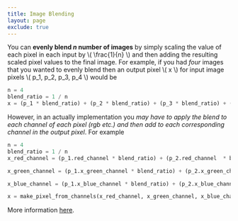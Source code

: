 ```yaml
---
title: Image Blending
layout: page
exclude: true
---
```


You can **evenly blend *n* number of images** by simply scaling the value of each pixel in each input by \\( \frac{1}{n} \\) and then adding the resulting scaled pixel values to the final image. For example, if you had *four* images that you wanted to evenly blend then an output pixel \\( x \\) for input image pixels \\( p_1, p_2, p_3, p_4 \\) would be
```python
n = 4
blend_ratio = 1 / n
x = (p_1 * blend_ratio) + (p_2 * blend_ratio) + (p_3 * blend_ratio) + (p_4 * blend_ratio)
```

However, in an actually implementation you *may have to apply the blend to each channel of each pixel (rgb etc.) and then add to each corresponding channel in the output pixel*. For example

```python
n = 4
blend_ratio = 1 / n
x_red_channel = (p_1.red_channel * blend_ratio) + (p_2.red_channel  * blend_ratio) + (p_3.red_channel  * blend_ratio) + (p_4.red_channel * blend_ratio)

x_green_channel = (p_1.x_green_channel * blend_ratio) + (p_2.x_green_channel  * blend_ratio) + (p_3.x_green_channel  * blend_ratio) + (p_4.x_green_channel * blend_ratio)

x_blue_channel = (p_1.x_blue_channel * blend_ratio) + (p_2.x_blue_channel  * blend_ratio) + (p_3.x_blue_channel  * blend_ratio) + (p_4.x_blue_channel * blend_ratio)

x = make_pixel_from_channels(x_red_channel, x_green_channel, x_blue_channel)

```

More information [here](https://homepages.inf.ed.ac.uk/rbf/HIPR2/blend.htm).

<!--stackedit_data:
eyJoaXN0b3J5IjpbODYyNjAyMTc2XX0=
-->